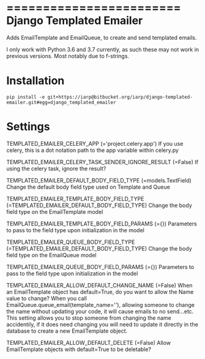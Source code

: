 ========================
Django Templated Emailer
========================

Adds EmailTemplate and EmailQueue, to create and send templated emails.

I only work with Python 3.6 and 3.7 currently, as such these may not work in
previous versions. Most notably due to f-strings.

Installation
============

    pip install -e git+https://iarp@bitbucket.org/iarp/django-templated-emailer.git#egg=django_templated_emailer

Settings
========

TEMPLATED_EMAILER_CELERY_APP (='project.celery.app')
    If you use celery, this is a dot notation path to the app variable within celery.py

TEMPLATED_EMAILER_CELERY_TASK_SENDER_IGNORE_RESULT (=False)
    If using the celery task, ignore the result?

TEMPLATED_EMAILER_DEFAULT_BODY_FIELD_TYPE (=models.TextField)
    Change the default body field type used on Template and Queue

TEMPLATED_EMAILER_TEMPLATE_BODY_FIELD_TYPE (=TEMPLATED_EMAILER_DEFAULT_BODY_FIELD_TYPE)
    Change the body field type on the EmailTemplate model

TEMPLATED_EMAILER_TEMPLATE_BODY_FIELD_PARAMS (={})
    Parameters to pass to the field type upon initialization in the model

TEMPLATED_EMAILER_QUEUE_BODY_FIELD_TYPE (=TEMPLATED_EMAILER_DEFAULT_BODY_FIELD_TYPE)
    Change the body field type on the EmailQueue model

TEMPLATED_EMAILER_QUEUE_BODY_FIELD_PARAMS (={})
    Parameters to pass to the field type upon initialization in the model

TEMPLATED_EMAILER_ALLOW_DEFAULT_CHANGE_NAME (=False)
    When an EmailTemplate object has default=True, do you want to allow the Name value to change?
    When you call EmailQueue.queue_email(template_name=''), allowing someone to change the name 
    without updating your code, it will cause emails to no send...etc. This setting allows you 
    to stop someone from changing the name accidentily, if it does need changing you will need 
    to update it directly in the database to create a new EmailTemplate object. 
 
TEMPLATED_EMAILER_ALLOW_DEFAULT_DELETE (=False)
    Allow EmailTemplate objects with default=True to be deletable?
